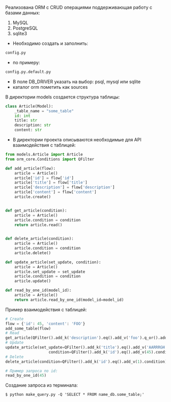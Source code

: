 Реализована ORM с CRUD операциями поддерживающая работу с базами данных:
  1. MySQL
  2. PostgreSQL
  3. sqlite3



- Необходимо создать и заполнить:
```python
config.py 
```
- по примеру:
```python
config.py.default.py
```
- В поле DB_DRIVER указать на выбор: psql, mysql или sqlite
- каталог orm пометить как sources

В директории models создается структура таблицы:
```python
class Article(Model):
    _table_name = "some_table"
    id: int 
    title: str 
    description: str 
    content: str
```


- В директории проекта описываются необходимые для API взаимодействия с таблицей:
```python
from models.Article import Article
from orm_core.Conditions import QFilter

def add_article(flow):
    article = Article()
    article['id'] = flow['id']
    article['title'] = flow['title']
    article['description'] = flow['description']
    article['content'] = flow['content']
    article.create()


def get_article(condition):
    article = Article()
    article.condition = condition
    return article.read()
    

def delete_article(condition):
    article = Article()
    article.condition = condition
    article.delete()

def update_article(set_update, condition):
    article = Article()
    article.set_update = set_update
    article.condition = condition
    article.update()

def read_by_one_id(model_id):
    article = Article()
    return article.read_by_one_id(model_id=model_id)
```


Пример взаимодействия с таблицей:
```python
# Create
flow = {'id': 45, 'content': 'FOO'} 
add_some_table(flow)
# Read
get_article(QFilter().add_k('description').eq().add_v('foo').q_or().add_k('id').ne().add_v(1).condition)
# Update
update_article(set_update=QFilter().add_k('title').eq().add_v('AARRRGH').condition,
                   condition=QFilter().add_k('id').eq().add_v(45).condition)
# Delete
delete_article(condition=QFilter().add_k('id').eq().add_v(1).condition)

# Пример запроса по id:
read_by_one_id(45)
```
Создание запроса из терминала:
```
$ python make_query.py -Q 'SELECT * FROM name_db.some_table;'
```
